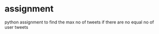 # assignment
python assignment to find the max no of tweets if there are no equal no of user tweets
